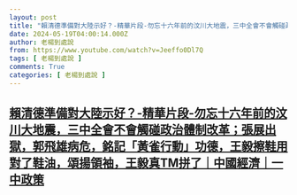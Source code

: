 ```yaml
---
layout: post
title: "賴清德準備對大陸示好？-精華片段-勿忘十六年前的汶川大地震，三中全會不會觸碰政治體制改革；張展出獄，郭飛雄病危，銘記「黃雀行動」功德，王毅擦鞋用對了鞋油，頌揚領袖，王毅真TM拼了｜中國經濟｜一中政策"
date: 2024-05-19T04:00:14.000Z
author: 老楊到處說
from: https://www.youtube.com/watch?v=Jeeffo0Dl7Q
tags: [ 老楊到處說 ]
comments: True
categories: [ 老楊到處說 ]
---
```

<!--1716091214000-->
[賴清德準備對大陸示好？-精華片段-勿忘十六年前的汶川大地震，三中全會不會觸碰政治體制改革；張展出獄，郭飛雄病危，銘記「黃雀行動」功德，王毅擦鞋用對了鞋油，頌揚領袖，王毅真TM拼了｜中國經濟｜一中政策](https://www.youtube.com/watch?v=Jeeffo0Dl7Q)
------

<div>

</div>
